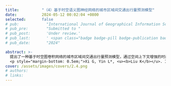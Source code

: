 ```yaml
---
title:          "（4）基于时空语义图神经网络的城市区域间交通出行量预测模型"
date:           2024-05-12 00:02:04 +0800
selected:       false
# pub:            "International Journal of Geographical Information Science (IJGIS)"
# pub_pre:        "Submitted to "
# pub_post:       'Under review.'
# pub_last:       ' <span class="badge badge-pill badge-publication badge-success">Spotlight</span>'
# pub_date:       "2024"

abstract: >-
  提出了一种基于时空图卷积网络的城市区域间交通出行量预测模型，通过空间上下文增强的时间依赖性建模（ST-GCN-SC），更加科学地刻画了区域间交通出行量的时间和空间依赖性。首先，利用空间上下文增强的长短期记忆网络（SC-LSTM）进行时间依赖性建模。其次，提出了一种图构建方法，以对城市区域的邻近关系和语义关系建模。实验表明，相比当前若干种前沿方法，所提模型的预测误差（RMSE）在BikeNYC和TaxiBJ数据集上分别下降了4.8%和5.7%，实现了预测效果的提升。
  <p style="margin-bottom: 0.5em;">Xi G, Yin L*, <u><b>Liu K</b></u>. Intra-urban Region-based Traffic Flow Prediction Based on Spatial-Temporal Graph Convolutional Network Enhanced by Spatial Context[C]. The 10th International Workshop on Urban Computing (UrbComp 2021), held in conjunction with the 29th ACM SIGSPATIAL, 2021.（Best Paper Award）<a href='http://urban-computing.com/urbcomp2021/file/UrbComp2021_Full_Xi.pdf' target='_blank'>[paper]</a></p>
cover: /assets/images/covers/2.4.png
# authors:
# links:
---
```

